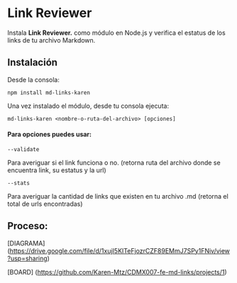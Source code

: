 # Link Reviewer

Instala **Link Reviewer.** como módulo en Node.js y verifica el estatus de los links de tu archivo Markdown.

## Instalación

Desde la consola:

 `npm install md-links-karen`

Una vez instalado el módulo, desde tu consola ejecuta:

`md-links-karen <nombre-o-ruta-del-archivo> [opciones]`

#### Para opciones puedes usar:

`--validate` 

Para averiguar si el link funciona o no.
(retorna ruta del archivo donde se encuentra link, su estatus y la url)

`--stats`

Para averiguar la cantidad de links que existen en tu archivo .md 
(retorna el total de urls encontradas)

## Proceso:

[DIAGRAMA] (https://drive.google.com/file/d/1xujI5KITeFjozrCZF89EMmJ7SPy1FNiv/view?usp=sharing)

[BOARD] (https://github.com/Karen-Mtz/CDMX007-fe-md-links/projects/1)


